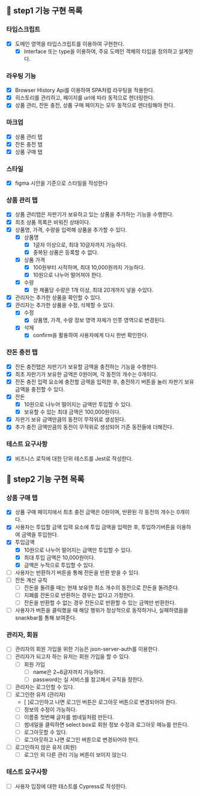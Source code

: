 ## 🎯 step1 기능 구현 목록

### 타입스크립트

- [x] 도메인 영역을 타입스크립트를 이용하여 구현한다.
  - [x] Interface 또는 type을 이용하여, 주요 도메인 객체의 타입을 정의하고 설계한다.

### 라우팅 기능

- [x] Browser History Api를 이용하여 SPA처럼 라우팅을 적용한다.
- [x] 히스토리를 관리하고, 페이지를 url에 따라 동적으로 렌더링한다.
- [x] 상품 관리, 잔돈 충전, 상품 구매 페이지는 모두 동적으로 렌더링해야 한다.

### 마크업

- [x] 상품 관리 탭
- [x] 잔돈 충전 탭
- [x] 상품 구매 탭

### 스타일

- [x] figma 시안을 기준으로 스타일을 작성한다

### 상품 관리 탭

- [x] 상품 관리탭은 자판기가 보유하고 있는 상품을 추가하는 기능을 수행한다.
- [x] 최초 상품 목록은 비워진 상태이다.
- [x] 상품명, 가격, 수량을 입력해 상품을 추가할 수 있다.
  - [x] 상품명
    - [x] 1글자 이상으로, 최대 10글자까지 가능하다.
    - [x] 중복된 상품은 등록할 수 없다.
  - [x] 상품 가격
    - [x] 100원부터 시작하며, 최대 10,000원까지 가능하다.
    - [x] 10원으로 나누어 떨어져야 한다.
  - [x] 수량
    - [x] 한 제품당 수량은 1개 이상, 최대 20개까지 넣을 수있다.
- [x] 관리자는 추가한 상품을 확인할 수 있다.
- [x] 관리자는 추가한 상품을 수정, 삭제할 수 있다.
  - [x] 수정
    - [x] 상품명, 가격, 수량 정보 영역 자체가 인풋 영역으로 변경된다.
  - [x] 삭제
    - [x] confirm을 활용하여 사용자에게 다시 한번 확인한다.

### 잔돈 충전 탭

- [x] 잔돈 충전탭은 자판기가 보유할 금액을 충전하는 기능을 수행한다.
- [x] 최초 자판기가 보유한 금액은 0원이며, 각 동전의 개수는 0개이다.
- [x] 잔돈 충전 입력 요소에 충전할 금액을 입력한 후, 충전하기 버튼을 눌러 자판기 보유 금액을 충전할 수 있다.
- [x] 잔돈
  - [x] 10원으로 나누어 떨어지는 금액만 투입할 수 있다.
  - [x] 보유할 수 있는 최대 금액은 100,000원이다.
- [x] 자판기 보유 금액만큼의 동전이 무작위로 생성된다.
- [x] 추가 충전 금액만큼의 동전이 무작위로 생성되어 기존 동전들에 더해진다.

### 테스트 요구사항

- [x] 비즈니스 로직에 대한 단위 테스트를 Jest로 작성한다.

## 🎯 step2 기능 구현 목록

### 상품 구매 탭

- [x] 상품 구매 페이지에서 최초 충전 금액은 0원이며, 반환된 각 동전의 개수는 0개이다.
- [x] 사용자는 투입할 금액 입력 요소에 투입 금액을 입력한 후, 투입하기버튼을 이용하여 금액을 투입한다.
- [x] 투입금액
  - [x] 10원으로 나누어 떨어지는 금액만 투입할 수 있다.
  - [x] 최대 투입 금액은 10,000원이다.
  - [x] 금액은 누적으로 투입할 수 있다.
- [ ] 사용자는 반환하기 버튼을 통해 잔돈을 반환 받을 수 있다.
- [ ] 잔돈 계산 규칙
  - [ ] 잔돈을 돌려줄 때는 현재 보유한 최소 개수의 동전으로 잔돈을 돌려준다.
  - [ ] 지폐를 잔돈으로 반환하는 경우는 없다고 가정한다.
  - [ ] 잔돈을 반환할 수 없는 경우 잔돈으로 반환할 수 있는 금액만 반환한다.
- [ ] 사용자가 버튼을 클릭했을 때 해당 행위가 정상적으로 동작하거나, 실패하였음을 snackbar를 통해 보여준다.

### 관리자, 회원

- [ ] 관리자의 회원 가입을 위한 기능은 json-server-auth를 이용한다.
- [ ] 관리자가 되고자 하는 유저는 회원 가입을 할 수 있다.
  - [ ] 회원 가입
    - [ ] name은 2~6글자까지 가능하다.
    - [ ] password는 실 서비스를 참고해서 규칙을 정한다.
- [ ] 관리자는 로그인할 수 있다.
- [ ] 로그인한 유저 (관리자)
  - [ ]로그인하고 나면 로그인 버튼은 로그아웃 버튼으로 변경되어야 한다.
  - [ ] 정보의 수정이 가능하다.
  - [ ] 이름중 첫번째 글자를 썸네일처럼 만든다.
  - [ ] 썸네일을 클릭하면 select box로 회원 정보 수정과 로그아웃 메뉴를 만든다.
  - [ ] 로그아웃할 수 있다.
  - [ ] 로그아웃하고 나면 로그인 버튼으로 변경되어야 한다.
- [ ] 로그인하지 않은 유저 (회원)
  - [ ] 로그인 외 다른 관리 기능 버튼이 보이지 않는다.

### 테스트 요구사항

- [ ] 사용자 입장에 대한 테스트를 Cypress로 작성한다.
